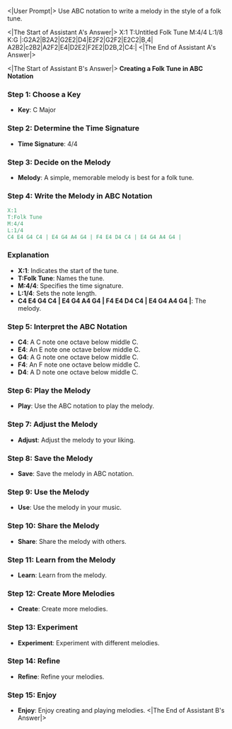 <|User Prompt|>
Use ABC notation to write a melody in the style of a folk tune.

<|The Start of Assistant A's Answer|>
X:1
T:Untitled Folk Tune
M:4/4
L:1/8
K:G
|:G2A2|B2A2|G2E2|D4|E2F2|G2F2|E2C2|B,4|
A2B2|c2B2|A2F2|E4|D2E2|F2E2|D2B,2|C4:|
<|The End of Assistant A's Answer|>

<|The Start of Assistant B's Answer|>
**Creating a Folk Tune in ABC Notation**

### Step 1: Choose a Key

- **Key**: C Major

### Step 2: Determine the Time Signature

- **Time Signature**: 4/4

### Step 3: Decide on the Melody

- **Melody**: A simple, memorable melody is best for a folk tune.

### Step 4: Write the Melody in ABC Notation

```abc
X:1
T:Folk Tune
M:4/4
L:1/4
C4 E4 G4 C4 | E4 G4 A4 G4 | F4 E4 D4 C4 | E4 G4 A4 G4 |
```

### Explanation

- **X:1**: Indicates the start of the tune.
- **T:Folk Tune**: Names the tune.
- **M:4/4**: Specifies the time signature.
- **L:1/4**: Sets the note length.
- **C4 E4 G4 C4 | E4 G4 A4 G4 | F4 E4 D4 C4 | E4 G4 A4 G4 |**: The melody.

### Step 5: Interpret the ABC Notation

- **C4**: A C note one octave below middle C.
- **E4**: An E note one octave below middle C.
- **G4**: A G note one octave below middle C.
- **F4**: An F note one octave below middle C.
- **D4**: A D note one octave below middle C.

### Step 6: Play the Melody

- **Play**: Use the ABC notation to play the melody.

### Step 7: Adjust the Melody

- **Adjust**: Adjust the melody to your liking.

### Step 8: Save the Melody

- **Save**: Save the melody in ABC notation.

### Step 9: Use the Melody

- **Use**: Use the melody in your music.

### Step 10: Share the Melody

- **Share**: Share the melody with others.

### Step 11: Learn from the Melody

- **Learn**: Learn from the melody.

### Step 12: Create More Melodies

- **Create**: Create more melodies.

### Step 13: Experiment

- **Experiment**: Experiment with different melodies.

### Step 14: Refine

- **Refine**: Refine your melodies.

### Step 15: Enjoy

- **Enjoy**: Enjoy creating and playing melodies.
<|The End of Assistant B's Answer|>